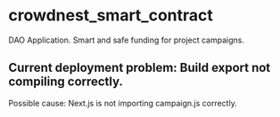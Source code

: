 # crowdnest_smart_contract
DAO Application. Smart and safe funding for project campaigns.

## Current deployment problem: Build export not compiling correctly.
Possible cause: Next.js is not importing campaign.js correctly.
